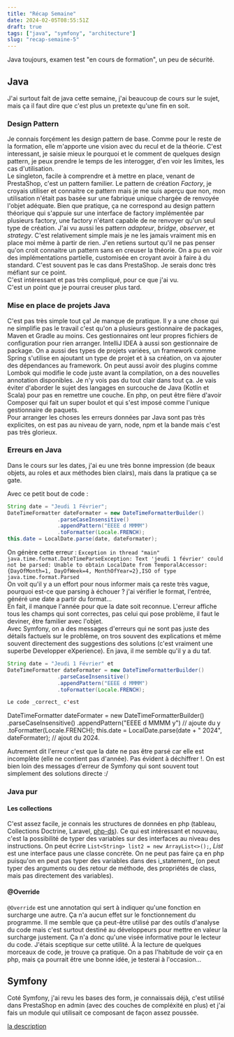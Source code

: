 ```yaml
---
title: "Récap Semaine"
date: 2024-02-05T08:55:51Z
draft: true
tags: ["java", "symfony", "architecture"]
slug: "recap-semaine-5"
---
```


Java toujours, examen test "en cours de formation", un peu de sécurité.

<!--more-->

## Java

J'ai surtout fait de java cette semaine, j'ai beaucoup de cours sur le sujet, mais ça il faut dire que c'est plus un pretexte qu'une fin en soit.

### Design Pattern

Je connais forçément les design pattern de base. Comme pour le reste de la formation, elle m'apporte une vision avec du recul et de la théorie. C'est interessant, je saisie mieux le pourquoi et le comment de quelques design pattern, je peux prendre le temps de les interogger, d'en voir les limites, les cas d'utilisation.  
Le singleton, facile à comprendre et à mettre en place, venant de PrestaShop, c'est un pattern familier.  Le pattern de création _Factory_, je croyais utiliser et connaitre ce pattern mais je me suis aperçu que non, mon utilisation n'était pas basée sur une fabrique unique chargée de renvoyée l'objet adéquate. Bien que pratique, ça ne correspond au design pattern théorique qui s'appuie sur une interface de factory implémentée par plusieurs factory, une factory n'étant capable de ne renvoyer qu'un seul type de création.
J'ai vu aussi les pattern _adapteur_, _bridge_, _observer_, et _strategy_. C'est relativement simple mais je ne les jamais vraiment mis en place moi même à partir de rien.  J'en retiens surtout qu'il ne pas penser qu'on croit connaitre un pattern sans en creuser la théorie. On a pu en voir des implémentations partielle, customisée en croyant avoir à faire à du standard. C'est souvent pas le cas dans PrestaShop. Je serais donc très méfiant sur ce point.  
C'est intéressant et pas très compliqué, pour ce que j'ai vu.  
C'est un point que je pourrai creuser plus tard.

### Mise en place de projets Java

C'est pas très simple tout ça! Je manque de pratique. Il y a une chose qui ne simplifie pas le travail c'est qu'on a plusieurs gestionnaire de packages, Maven et Gradle au moins. Ces gestionnaires ont leur propres fichiers de configuration pour rien arranger. IntelliJ IDEA à aussi son gestionnaire de package. On a aussi des types de projets variées, un framework comme Spring s'utilise en ajoutant un type de projet et à sa création, on va ajouter des dépendances au framework. On peut aussi avoir des plugins comme Lombok qui modifie le code juste avant la compilation, on a des nouvelles annotation disponibles. Je n'y vois pas du tout clair dans tout ça.  Je vais éviter d'aborder le sujet des langages en surcouche de Java (Kotlin et Scala) pour pas en remettre une couche.
En php, on peut être fière d'avoir Composer qui fait un super boulot et qui s'est imposé comme l'unique gestionnaire de paquets.  
Pour arranger les choses les erreurs données par Java sont pas très explicites, on est pas au niveau de yarn, node, npm et la bande mais c'est pas très glorieux.

### Erreurs en Java

Dans le cours sur les dates, j'ai eu une très bonne impression (de beaux objets, au roles et aux méthodes bien clairs), mais dans la pratique ça se gate.

Avec ce petit bout de code :

```java
String date = "Jeudi 1 Février";
DateTimeFormatter dateFormater = new DateTimeFormatterBuilder()
                .parseCaseInsensitive()
                .appendPattern("EEEE d MMMM")
                .toFormatter(Locale.FRENCH);
this.date = LocalDate.parse(date, dateFormater);
```
On génère cette erreur : `Exception in thread "main" java.time.format.DateTimeParseException: Text 'jeudi 1 février' could not be parsed: Unable to obtain LocalDate from TemporalAccessor: {DayOfMonth=1, DayOfWeek=4, MonthOfYear=2},ISO of type java.time.format.Parsed`  
On voit qu'il y a un effort pour nous informer mais ça reste très vague, pourquoi est-ce que parsing à échouer ? j'ai vérifier le format, l'entrée, généré une date a partir du format...  
En fait, il manque l'année pour que la date soit reconnue. L'erreur affiche tous les champs qui sont correctes, pas celui qui pose problème, il faut le deviner, être familier avec l'objet.  
Avec Symfony, on a des messages d'erreurs qui ne sont pas juste des détails factuels sur le problème, on tros souvent des explications et même souvent directement des suggestions des solutions (c'est vraiment une superbe Developper eXperience). En java, il me semble qu'il y a du taf.



```java
String date = "Jeudi 1 Février" et
DateTimeFormatter dateFormater = new DateTimeFormatterBuilder()
                .parseCaseInsensitive()
                .appendPattern("EEEE d MMMM")
                .toFormatter(Locale.FRENCH);

Le code _correct_ c'est
```
DateTimeFormatter dateFormater = new DateTimeFormatterBuilder()
                .parseCaseInsensitive()
                .appendPattern("EEEE d MMMM y") // ajoute du y
                .toFormatter(Locale.FRENCH);
this.date = LocalDate.parse(date + " 2024", dateFormater); // ajout du 2024.

Autrement dit l'erreur c'est que la date ne pas être parsé car elle est incomplète (elle ne contient pas d'année). Pas évident à déchiffrer !. On est bien loin des messages d'erreur de Symfony qui sont souvent tout simplement des solutions directe :/

### Java pur

#### Les collections

C'est assez facile, je connais les structures de données en php (tableau, Collections Doctrine, Laravel, [php-ds](https://www.php.net/ds)).
Ce qui est intéressant et nouveau, c'est la possibilité de typer des variables sur des interfaces au niveau des instructions. On peut écrire `List<String> list2 = new ArrayList<>();`, _List_ est une interface paus une classe concrète. On ne peut pas faire ça en php puisqu'on en peut pas typer des variables dans des i_statement_ (on peut typer des arguments ou des retour de méthode, des propriétés de class, mais pas directement des variables).

#### @Override

`@Override` est une annotation qui sert à indiquer qu'une fonction en surcharge une autre. Ça n'a aucun effet sur le fonctionnement du programme. Il me semble que ça peut-être utilisé par des outils d'analyse du code mais c'est surtout destiné au développeurs pour mettre en valeur la surcharge justement. Ça n'a donc qu'une visée informative pour le lecteur du code. J'étais sceptique sur cette utilité. À la lecture de quelques morceaux de code, je trouve ça pratique. On a pas l'habitude de voir ça en php, mais ça pourrait être une bonne idée, je testerai à l'occasion...

## Symfony

Coté Symfony, j'ai revu les bases des form, je connaissais déjà, c'est utilisé dans PrestaShop en admin (avec des couches de compléxité en plus) et j'ai fais un module qui utilisait ce composant de façon assez poussée.

[la description](url)

## 
